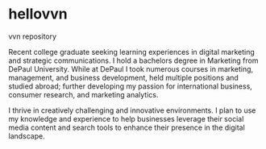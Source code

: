 # hellovvn
vvn repository

Recent college graduate seeking learning experiences in digital marketing and strategic communications. I hold a bachelors degree in Marketing from DePaul University. While at DePaul I took numerous courses in marketing, management, and business development, held multiple positions and studied abroad; further developing my passion for international business, consumer research, and marketing analytics.

I thrive in creatively challenging and innovative environments. I plan to use my knowledge and experience to help businesses leverage their social media content and search tools to enhance their presence in the digital landscape.
